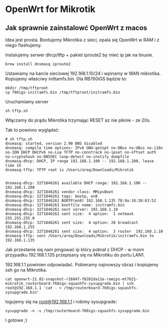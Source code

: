 # OpenWrt for Mikrotik

## Jak sprawnie zainstalowć OpenWrt z macos

Idea jest prosta. Bootujemy Mikrotika z sieci, opala się OpenWrt w RAM i z niego flashujemy.

Instalujemy serwer dhcp/tftp + pakiet iproute2 by mieć ip jak na linuxie. 

```
brew install dnsmasq iproute2
```

Ustawiamy na karcie sieciowej 192.168.1.10/24 i wpinamy w WAN mikrotika.
Kopiujemy właściwy inittamfs.bin. Dla RB760iGS będzie to:

```
mkdir /tmp/tftproot
cp 760igs-initramfs.bin /tmp/tftproot/initramfs.bin
```

Uruchamiamy server 
```
sh tftp.sh
```

Włączamy do prądu Mikrotika trzymając RESET az nie piknie - ze 20s.

Tak to powinno wyglądać:
```
# sh tftp.sh
dnsmasq: started, version 2.90 DNS disabled
dnsmasq: compile time options: IPv6 GNU-getopt no-DBus no-UBus no-i18n no-IDN DHCP DHCPv6 no-Lua TFTP no-conntrack no-ipset no-nftset auth no-cryptohash no-DNSSEC loop-detect no-inotify dumpfile
dnsmasq-dhcp: DHCP, IP range 192.168.1.100 -- 192.168.1.200, lease time 1h
dnsmasq-tftp: TFTP root is /Users/areq/Downloads/Mikrotik


dnsmasq-dhcp: 3271846261 available DHCP range: 192.168.1.100 -- 192.168.1.200
dnsmasq-dhcp: 3271846261 vendor class: MMipsBoot
dnsmasq-dhcp: 3271846261 tags: bootp, en8
dnsmasq-dhcp: 3271846261 BOOTP(en8) 192.168.1.135 78:9a:18:30:63:52
dnsmasq-dhcp: 3271846261 bootfile name: initramfs.bin
dnsmasq-dhcp: 3271846261 next server: 192.168.1.10
dnsmasq-dhcp: 3271846261 sent size:  4 option:  1 netmask  255.255.255.0
dnsmasq-dhcp: 3271846261 sent size:  4 option: 28 broadcast  192.168.1.255
dnsmasq-dhcp: 3271846261 sent size:  4 option:  3 router  192.168.1.10
dnsmasq-tftp: sent /Users/areq/Downloads/Mikrotik/initramfs.bin to 192.168.1.135
```

Jak przestanie się nam pingować ip który pobrał z DHCP - w moim przypadku 192.168.1.135 przepisany się na Mikrotiku do portu LAN1.

192.168.1.1 powinien odpowiadać.
Pobieramy najnowszy obraz i kopiujemy ssh go na Mikrotika.

```
cat openwrt-21.02-snapshot-r16847-f8282da11e-ramips-mt7621-mikrotik_routerboard-760igs-squashfs-sysupgrade.bin | ssh root@192.168.1.1 'cat - > /tmp/routerboard-760igs-squashfs-sysupgrade.bin'
```
logujemy się na root@192.168.1.1 i robimy sysupgrade:

```
sysupgrade -n -v /tmp/routerboard-760igs-squashfs-sysupgrade.bin
```

I gotowe ;)


